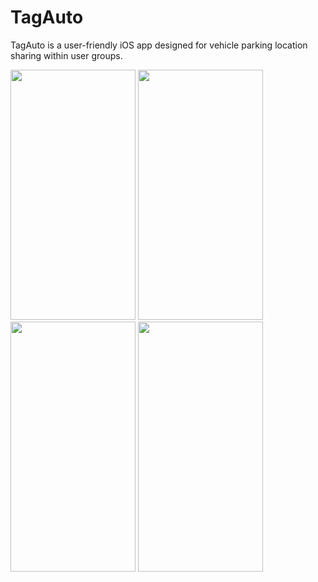 # TagAuto
TagAuto is a user-friendly iOS app designed for vehicle parking location sharing within user groups.

<img src=https://github.com/nirneu/TagAuto/assets/62710863/98f53355-6b9a-4ae8-9cf0-8ef928788db6 width="200" height="400"> 
<img src=https://github.com/nirneu/TagAuto/assets/62710863/dbe67322-0fc4-4ebc-883e-89a83923f049 width="200" height="400">
<img src=https://github.com/nirneu/TagAuto/assets/62710863/f4605e12-0eab-41f4-9bd7-0306ad5649a4) width="200" height="400">
<img src=https://github.com/nirneu/TagAuto/assets/62710863/0d2429ad-0196-4fe4-9bda-2f64aed3ca4b) width="200" height="400">
